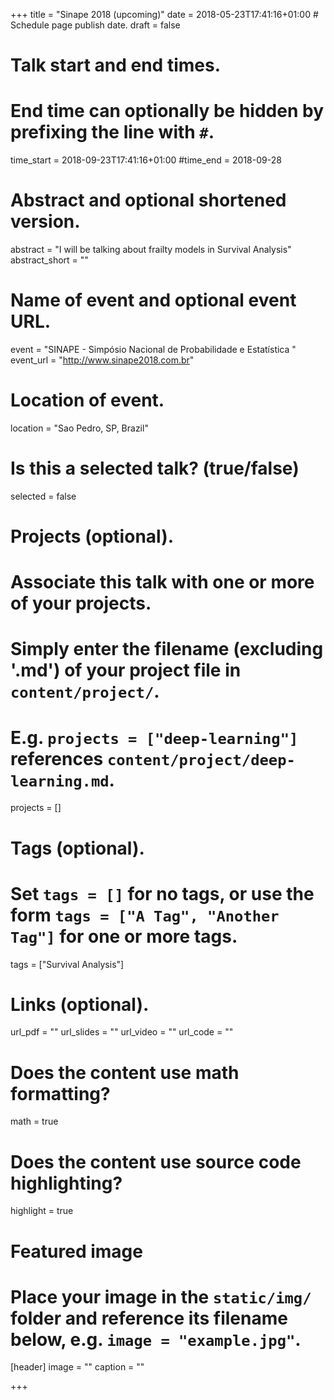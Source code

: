 +++
title = "Sinape 2018 (upcoming)"
date = 2018-05-23T17:41:16+01:00  # Schedule page publish date.
draft = false

# Talk start and end times.
#   End time can optionally be hidden by prefixing the line with `#`.
time_start = 2018-09-23T17:41:16+01:00
#time_end = 2018-09-28

# Abstract and optional shortened version.
abstract = "I will be talking about frailty models in Survival Analysis"
abstract_short = ""

# Name of event and optional event URL.
event = "SINAPE - Simpósio Nacional de Probabilidade e Estatística "
event_url = "http://www.sinape2018.com.br"

# Location of event.
location = "Sao Pedro, SP, Brazil"

# Is this a selected talk? (true/false)
selected = false

# Projects (optional).
#   Associate this talk with one or more of your projects.
#   Simply enter the filename (excluding '.md') of your project file in `content/project/`.
#   E.g. `projects = ["deep-learning"]` references `content/project/deep-learning.md`.
projects = []

# Tags (optional).
#   Set `tags = []` for no tags, or use the form `tags = ["A Tag", "Another Tag"]` for one or more tags.
tags = ["Survival Analysis"]

# Links (optional).
url_pdf = ""
url_slides = ""
url_video = ""
url_code = ""

# Does the content use math formatting?
math = true

# Does the content use source code highlighting?
highlight = true

# Featured image
# Place your image in the `static/img/` folder and reference its filename below, e.g. `image = "example.jpg"`.
[header]
image = ""
caption = ""

+++
